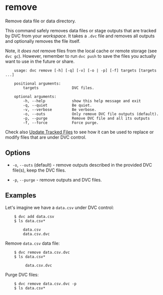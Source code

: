 # remove

Remove data file or data directory.

This command safely removes data files or stage outputs that are tracked by DVC
from your *workspace*. It takes a `.dvc` file and removes all outputs and
optionally removes the file itself.

Note, it *does not* remove files from the local cache or remote storage (see
`dvc gc`). However, remember to run `dvc push` to save the files you actually
want to use in the future or share.

```usage
    usage: dvc remove [-h] [-q] [-v] [-o | -p] [-f] targets [targets ...]

    positional arguments:
        targets               DVC files.

    optional arguments:
        -h, --help            show this help message and exit
        -q, --quiet           Be quiet.
        -v, --verbose         Be verbose.
        -o, --outs            Only remove DVC file outputs (default).
        -p, --purge           Remove DVC file and all its outputs
        -f, --force           Force purge.
```

Check also [Update Tracked Files](/doc/user-guide/update-tracked-file) to see
how it can be used to replace or modify files that are under DVC control.

## Options

* `-o`, `--outs` (default) - remove outputs described in the provided DVC
file(s), keep the DVC files.

* `-p`, `--purge` - remove outputs and DVC files.

## Examples

Let's imagine we have a `data.csv` under DVC control:

```dvc
    $ dvc add data.csv
    $ ls data.csv*

        data.csv
        data.csv.dvc
```

Remove `data.csv` data file:


```dvc
    $ dvc remove data.csv.dvc
    $ ls data.csv*

         data.csv.dvc
```

Purge DVC files:

```dvc
    $ dvc remove data.csv.dvc -p
    $ ls data.csv*
```
